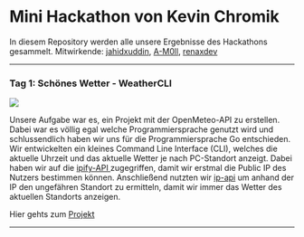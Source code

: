 # Mini Hackathon von Kevin Chromik

In diesem Repository werden alle unsere Ergebnisse des Hackathons gesammelt.
Mitwirkende: [jahidxuddin](https://github.com/jahidxuddin), [A-M0ll](https://github.com/A-M0LL), [renaxdev](https://github.com/renaxdev)

---

### Tag 1: Schönes Wetter - WeatherCLI
![](https://cdn.discordapp.com/attachments/1262348952628494336/1262407878115987507/weather-cli.png?ex=66972534&is=6695d3b4&hm=2e2d0d4adbd783d3a01afc684cd676b63afe287c98b094a528ba8e71c7c48138&)

Unsere Aufgabe war es, ein Projekt mit der OpenMeteo-API zu erstellen.
Dabei war es völlig egal welche Programmiersprache genutzt wird und schlussendlich haben wir uns für die Programmiersprache Go entschieden.
Wir entwickelten ein kleines Command Line Interface (CLI), welches die aktuelle Uhrzeit und das aktuelle Wetter je nach PC-Standort anzeigt.
Dabei haben wir auf die [ipify-API ](https://api.ipify.org/) zugegriffen, damit wir erstmal die Public IP des Nutzers bestimmen können.
Anschließend nutzten wir [ip-api](https://ip-api.com/) um anhand der IP den ungefähren Standort zu ermitteln, damit wir immer das Wetter des aktuellen Standorts anzeigen.

Hier gehts zum [Projekt](https://github.com/jahidxuddin/hackathon-kevin-chromik/tree/main/schoenes-wetter)

---
